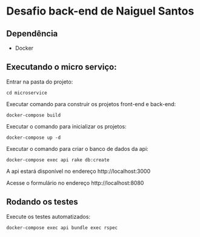 # Desafio back-end de Naiguel Santos

## Dependência
- Docker

## Executando o micro serviço:

Entrar na pasta do projeto:

`cd microservice`

Executar comando para construir os projetos front-end e back-end:

`docker-compose build`

Executar o comando para inicializar os projetos:

`docker-compose up -d`

Executar o comando para criar o banco de dados da api:

`docker-compose exec api rake db:create`

A api estará disponível no endereço http://localhost:3000

Acesse o formulário no endereço http://localhost:8080

## Rodando os testes

Execute os testes automatizados:

`docker-compose exec api bundle exec rspec`
